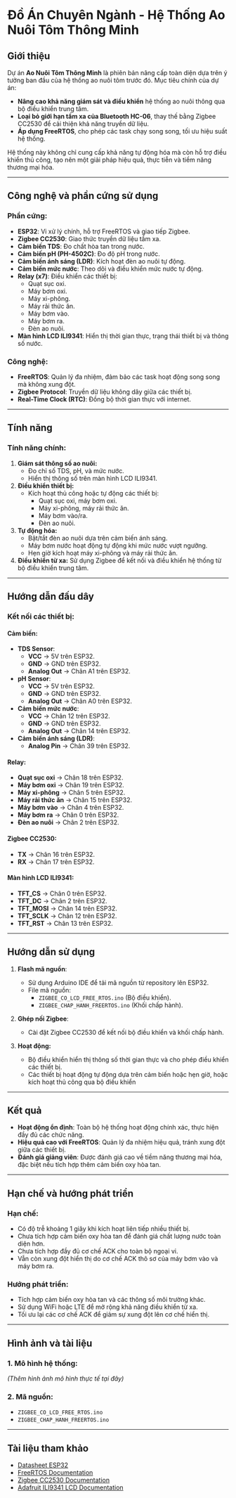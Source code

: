 # Đồ Án Chuyên Ngành - Hệ Thống Ao Nuôi Tôm Thông Minh

## Giới thiệu
Dự án **Ao Nuôi Tôm Thông Minh** là phiên bản nâng cấp toàn diện dựa trên ý tưởng ban đầu của hệ thống ao nuôi tôm trước đó. Mục tiêu chính của dự án:
- **Nâng cao khả năng giám sát và điều khiển** hệ thống ao nuôi thông qua bộ điều khiển trung tâm.
- **Loại bỏ giới hạn tầm xa của Bluetooth HC-06**, thay thế bằng Zigbee CC2530 để cải thiện khả năng truyền dữ liệu.
- **Áp dụng FreeRTOS**, cho phép các task chạy song song, tối ưu hiệu suất hệ thống.

Hệ thống này không chỉ cung cấp khả năng tự động hóa mà còn hỗ trợ điều khiển thủ công, tạo nên một giải pháp hiệu quả, thực tiễn và tiềm năng thương mại hóa.

---

## Công nghệ và phần cứng sử dụng
### Phần cứng:
- **ESP32**: Vi xử lý chính, hỗ trợ FreeRTOS và giao tiếp Zigbee.
- **Zigbee CC2530**: Giao thức truyền dữ liệu tầm xa.
- **Cảm biến TDS**: Đo chất hòa tan trong nước.
- **Cảm biến pH (PH-4502C)**: Đo độ pH trong nước.
- **Cảm biến ánh sáng (LDR)**: Kích hoạt đèn ao nuôi tự động.
- **Cảm biến mức nước**: Theo dõi và điều khiển mức nước tự động.
- **Relay (x7)**: Điều khiển các thiết bị:
  - Quạt sục oxi.
  - Máy bơm oxi.
  - Máy xi-phông.
  - Máy rải thức ăn.
  - Máy bơm vào.
  - Máy bơm ra.
  - Đèn ao nuôi.
- **Màn hình LCD ILI9341**: Hiển thị thời gian thực, trạng thái thiết bị và thông số nước.

### Công nghệ:
- **FreeRTOS**: Quản lý đa nhiệm, đảm bảo các task hoạt động song song mà không xung đột.
- **Zigbee Protocol**: Truyền dữ liệu không dây giữa các thiết bị.
- **Real-Time Clock (RTC)**: Đồng bộ thời gian thực với internet.

---

## Tính năng
### Tính năng chính:
1. **Giám sát thông số ao nuôi:**
   - Đo chỉ số TDS, pH, và mức nước.
   - Hiển thị thông số trên màn hình LCD ILI9341.
2. **Điều khiển thiết bị:**
   - Kích hoạt thủ công hoặc tự động các thiết bị:
     - Quạt sục oxi, máy bơm oxi.
     - Máy xi-phông, máy rải thức ăn.
     - Máy bơm vào/ra.
     - Đèn ao nuôi.
3. **Tự động hóa:**
   - Bật/tắt đèn ao nuôi dựa trên cảm biến ánh sáng.
   - Máy bơm nước hoạt động tự động khi mức nước vượt ngưỡng.
   - Hẹn giờ kích hoạt máy xi-phông và máy rải thức ăn.
4. **Điều khiển từ xa:** Sử dụng Zigbee để kết nối và điều khiển hệ thống từ bộ điều khiển trung tâm.

---

## Hướng dẫn đấu dây
### Kết nối các thiết bị:
#### Cảm biến:
- **TDS Sensor**:
  - **VCC** → 5V trên ESP32.
  - **GND** → GND trên ESP32.
  - **Analog Out** → Chân A1 trên ESP32.
- **pH Sensor**:
  - **VCC** → 5V trên ESP32.
  - **GND** → GND trên ESP32.
  - **Analog Out** → Chân A0 trên ESP32.
- **Cảm biến mức nước**:
  - **VCC** → Chân 12 trên ESP32.
  - **GND** → GND trên ESP32.
  - **Analog Out** → Chân 14 trên ESP32.
- **Cảm biến ánh sáng (LDR)**:
  - **Analog Pin** → Chân 39 trên ESP32.

#### Relay:
- **Quạt sục oxi** → Chân 18 trên ESP32.
- **Máy bơm oxi** → Chân 19 trên ESP32.
- **Máy xi-phông** → Chân 5 trên ESP32.
- **Máy rải thức ăn** → Chân 15 trên ESP32.
- **Máy bơm vào** → Chân 4 trên ESP32.
- **Máy bơm ra** → Chân 0 trên ESP32.
- **Đèn ao nuôi** → Chân 2 trên ESP32.

#### Zigbee CC2530:
- **TX** → Chân 16 trên ESP32.
- **RX** → Chân 17 trên ESP32.

#### Màn hình LCD ILI9341:
- **TFT_CS** → Chân 0 trên ESP32.
- **TFT_DC** → Chân 2 trên ESP32.
- **TFT_MOSI** → Chân 14 trên ESP32.
- **TFT_SCLK** → Chân 12 trên ESP32.
- **TFT_RST** → Chân 13 trên ESP32.

---

## Hướng dẫn sử dụng
1. **Flash mã nguồn**:
   - Sử dụng Arduino IDE để tải mã nguồn từ repository lên ESP32.
   - File mã nguồn:
     - `ZIGBEE_CO_LCD_FREE_RTOS.ino` (Bộ điều khiển).
     - `ZIGBEE_CHAP_HANH_FREERTOS.ino` (Khối chấp hành).

2. **Ghép nối Zigbee**:
   - Cài đặt Zigbee CC2530 để kết nối bộ điều khiển và khối chấp hành.

3. **Hoạt động:**
   - Bộ điều khiển hiển thị thông số thời gian thực và cho phép điều khiển các thiết bị.
   - Các thiết bị hoạt động tự động dựa trên cảm biến hoặc hẹn giờ, hoặc kích hoạt thủ công qua bộ điều khiển

---

## Kết quả
- **Hoạt động ổn định**: Toàn bộ hệ thống hoạt động chính xác, thực hiện đầy đủ các chức năng.
- **Hiệu quả cao với FreeRTOS**: Quản lý đa nhiệm hiệu quả, tránh xung đột giữa các thiết bị.
- **Đánh giá giảng viên**: Được đánh giá cao về tiềm năng thương mại hóa, đặc biệt nếu tích hợp thêm cảm biến oxy hòa tan.

---

## Hạn chế và hướng phát triển
### Hạn chế:
- Có độ trễ khoảng 1 giây khi kích hoạt liên tiếp nhiều thiết bị.
- Chưa tích hợp cảm biến oxy hòa tan để đánh giá chất lượng nước toàn diện hơn.
- Chưa tích hợp đầy đủ cơ chế ACK cho toàn bộ ngoại vi.
- Vẫn còn xung đột hiển thị do cơ chế ACK thô sơ của máy bơm vào và máy bơm ra.

### Hướng phát triển:
- Tích hợp cảm biến oxy hòa tan và các thông số môi trường khác.
- Sử dụng WiFi hoặc LTE để mở rộng khả năng điều khiển từ xa.
- Tối ưu lại các cơ chế ACK để giảm sự xung đột lên cơ chế hiển thị.

---

## Hình ảnh và tài liệu
### 1. Mô hình hệ thống:
*(Thêm hình ảnh mô hình thực tế tại đây)*

### 2. Mã nguồn:
- `ZIGBEE_CO_LCD_FREE_RTOS.ino`
- `ZIGBEE_CHAP_HANH_FREERTOS.ino`

---

## Tài liệu tham khảo
- [Datasheet ESP32](https://www.espressif.com/en/products/socs/esp32)
- [FreeRTOS Documentation](https://freertos.org/)
- [Zigbee CC2530 Documentation](https://example.com/zigbee-cc2530-docs)
- [Adafruit ILI9341 LCD Documentation](https://example.com/ili9341-docs)
